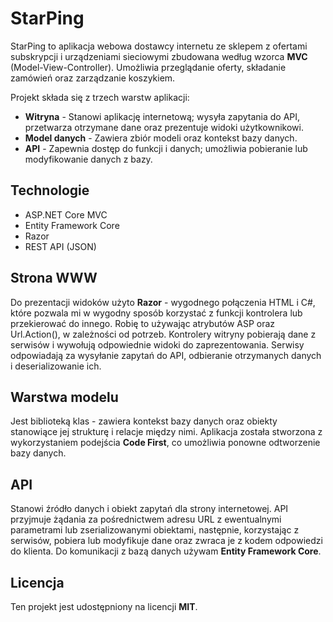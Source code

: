 <h1>StarPing</h1>
<p>
  StarPing to aplikacja webowa dostawcy internetu ze sklepem z ofertami subskrypcji i urządzeniami sieciowymi zbudowana według wzorca <strong>MVC</strong> (Model-View-Controller). Umożliwia przeglądanie oferty, składanie zamówień oraz zarządzanie koszykiem.
</p>

<p>
  Projekt składa się z trzech warstw aplikacji:
</p>
<ul>
  <li><strong>Witryna</strong> - Stanowi aplikację internetową; wysyła zapytania do API, przetwarza otrzymane dane oraz prezentuje widoki użytkownikowi.</li>
  <li><strong>Model danych</strong> - Zawiera zbiór modeli oraz kontekst bazy danych.</li>
  <li><strong>API</strong> - Zapewnia dostęp do funkcji i danych; umożliwia pobieranie lub modyfikowanie danych z bazy.</li>
</ul>

<h2>Technologie</h2>
<ul>
  <li>ASP.NET Core MVC</li>
  <li>Entity Framework Core</li>
  <li>Razor</li>
  <li>REST API (JSON)</li>
</ul>

<h2>Strona WWW</h2>
<p>
  Do prezentacji widoków użyto <strong>Razor</strong> - wygodnego połączenia HTML i C#, które pozwala mi w wygodny sposób korzystać z funkcji kontrolera lub przekierować do innego. Robię to używając atrybutów ASP oraz Url.Action(), w zależności od potrzeb.
  Kontrolery witryny pobierają dane z serwisów i wywołują odpowiednie widoki do zaprezentowania.
  Serwisy odpowiadają za wysyłanie zapytań do API, odbieranie otrzymanych danych i deserializowanie ich.
</p>

<h2>Warstwa modelu</h2>
<p>
  Jest biblioteką klas - zawiera kontekst bazy danych oraz obiekty stanowiące jej strukturę i relacje między nimi. Aplikacja została stworzona z wykorzystaniem podejścia <strong>Code First</strong>, co umożliwia ponowne odtworzenie bazy danych.
</p>

<h2>API</h2>
<p>
  Stanowi źródło danych i obiekt zapytań dla strony internetowej. API przyjmuje żądania za pośrednictwem adresu URL z ewentualnymi parametrami lub zserializowanymi obiektami, następnie, korzystając z serwisów, pobiera lub modyfikuje dane oraz zwraca je z kodem odpowiedzi do klienta.
  Do komunikacji z bazą danych używam <strong>Entity Framework Core</strong>.
</p>

<h2>Licencja</h2>
<p>
  Ten projekt jest udostępniony na licencji <strong>MIT</strong>.
</p>
